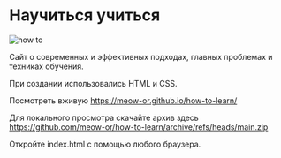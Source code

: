 # Научиться учиться

![how to](https://user-images.githubusercontent.com/73703906/120067167-a374d300-c093-11eb-9bb5-a153d560cb38.png)

Сайт о современных и эффективных подходах,
главных проблемах и техниках обучения.

При создании использовались HTML и CSS.

Посмотреть вживую https://meow-or.github.io/how-to-learn/

Для локального просмотра скачайте архив здесь 
https://github.com/meow-or/how-to-learn/archive/refs/heads/main.zip

Откройте index.html с помощью любого браузера.




